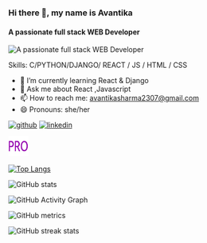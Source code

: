 ### Hi there 👋, my name is Avantika
#### A passionate full stack WEB Developer
![A passionate full stack WEB Developer](https://www.bing.com/th/id/OGC.baaeeea45ba41bd570d49565c97999e0?pid=1.7&rurl=https%3a%2f%2fi.pinimg.com%2foriginals%2f0e%2f9f%2fc6%2f0e9fc6ffbdb4c2b4dd7bde19392c9131.gif&ehk=w%2bxzn%2f3w5%2fBAAy%2bOYo0xfE2mjCOxDWA5ZWQAyBKA%2fx8%3d)


Skills: C/PYTHON/DJANGO/ REACT / JS / HTML / CSS

- 🌱 I’m currently learning React & Django 
- 💬 Ask me about React ,Javascript 
- 📫 How to reach me: avantikasharma2307@gmail.com 
- 😄 Pronouns: she/her 


[<img src='https://cdn.jsdelivr.net/npm/simple-icons@3.0.1/icons/github.svg' alt='github' height='40'>](https://github.com/AvantikaSharma2307)  [<img src='https://cdn.jsdelivr.net/npm/simple-icons@3.0.1/icons/linkedin.svg' alt='linkedin' height='40'>](https://www.linkedin.com/in/avantika-sharma-a65b17250/)  

<a href='https://github.com/pricing'><img src='https://raw.githubusercontent.com/acervenky/animated-github-badges/master/assets/pro.gif' width='40' height='40'></a> 

[![Top Langs](https://github-readme-stats.vercel.app/api/top-langs/?username=AvantikaSharma2307)](https://github.com/anuraghazra/github-readme-stats)

![GitHub stats](https://github-readme-stats.vercel.app/api?username=AvantikaSharma2307&show_icons=true&count_private=true)  

![GitHub Activity Graph](https://activity-graph.herokuapp.com/graph?username=AvantikaSharma2307)  

![GitHub metrics](https://metrics.lecoq.io/AvantikaSharma2307)  

![GitHub streak stats](https://streak-stats.demolab.com/?user=AvantikaSharma2307)  

